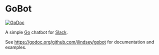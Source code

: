 GoBot
=====

[![GoDoc](https://godoc.org/github.com/jlindsey/gobot?status.svg)](https://godoc.org/github.com/jlindsey/gobot)

A simple [Go][1] chatbot for [Slack][2].

See https://godoc.org/github.com/jlindsey/gobot for documentation and examples.

[1]: https://golang.org
[2]: https://slack.com

